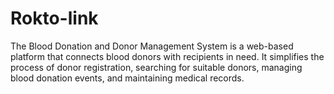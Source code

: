 # Rokto-link
The Blood Donation and Donor Management System is a web-based platform that connects blood donors with recipients in need. It simplifies the process of donor registration, searching for suitable donors, managing blood donation events, and maintaining medical records. 
